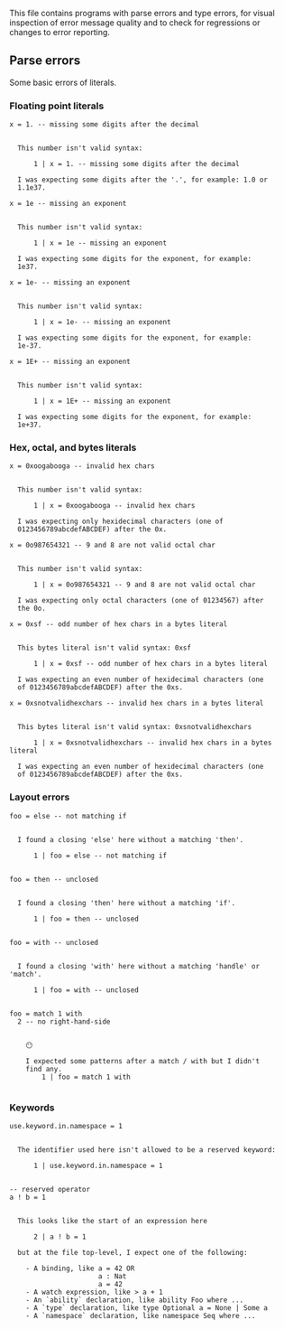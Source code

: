 
This file contains programs with parse errors and type errors, for visual inspection of error message quality and to check for regressions or changes to error reporting.

## Parse errors

Some basic errors of literals.

### Floating point literals

```unison
x = 1. -- missing some digits after the decimal
```

```ucm

  This number isn't valid syntax: 
  
      1 | x = 1. -- missing some digits after the decimal
  
  I was expecting some digits after the '.', for example: 1.0 or
  1.1e37.

```
```unison
x = 1e -- missing an exponent
```

```ucm

  This number isn't valid syntax: 
  
      1 | x = 1e -- missing an exponent
  
  I was expecting some digits for the exponent, for example:
  1e37.

```
```unison
x = 1e- -- missing an exponent
```

```ucm

  This number isn't valid syntax: 
  
      1 | x = 1e- -- missing an exponent
  
  I was expecting some digits for the exponent, for example:
  1e-37.

```
```unison
x = 1E+ -- missing an exponent
```

```ucm

  This number isn't valid syntax: 
  
      1 | x = 1E+ -- missing an exponent
  
  I was expecting some digits for the exponent, for example:
  1e+37.

```
### Hex, octal, and bytes literals

```unison
x = 0xoogabooga -- invalid hex chars
```

```ucm

  This number isn't valid syntax: 
  
      1 | x = 0xoogabooga -- invalid hex chars
  
  I was expecting only hexidecimal characters (one of
  0123456789abcdefABCDEF) after the 0x.

```
```unison
x = 0o987654321 -- 9 and 8 are not valid octal char
```

```ucm

  This number isn't valid syntax: 
  
      1 | x = 0o987654321 -- 9 and 8 are not valid octal char
  
  I was expecting only octal characters (one of 01234567) after
  the 0o.

```
```unison
x = 0xsf -- odd number of hex chars in a bytes literal
```

```ucm

  This bytes literal isn't valid syntax: 0xsf
  
      1 | x = 0xsf -- odd number of hex chars in a bytes literal
  
  I was expecting an even number of hexidecimal characters (one
  of 0123456789abcdefABCDEF) after the 0xs.

```
```unison
x = 0xsnotvalidhexchars -- invalid hex chars in a bytes literal
```

```ucm

  This bytes literal isn't valid syntax: 0xsnotvalidhexchars
  
      1 | x = 0xsnotvalidhexchars -- invalid hex chars in a bytes literal
  
  I was expecting an even number of hexidecimal characters (one
  of 0123456789abcdefABCDEF) after the 0xs.

```
### Layout errors

```unison
foo = else -- not matching if
```

```ucm

  I found a closing 'else' here without a matching 'then'.
  
      1 | foo = else -- not matching if
  

```
```unison
foo = then -- unclosed
```

```ucm

  I found a closing 'then' here without a matching 'if'.
  
      1 | foo = then -- unclosed
  

```
```unison
foo = with -- unclosed
```

```ucm

  I found a closing 'with' here without a matching 'handle' or 'match'.
  
      1 | foo = with -- unclosed
  

```
```unison
foo = match 1 with
  2 -- no right-hand-side
```

```ucm

    😶
    
    I expected some patterns after a match / with but I didn't
    find any.
        1 | foo = match 1 with
    

```
### Keywords

```unison
use.keyword.in.namespace = 1
```

```ucm

  The identifier used here isn't allowed to be a reserved keyword: 
  
      1 | use.keyword.in.namespace = 1
  

```
```unison
-- reserved operator
a ! b = 1
```

```ucm

  This looks like the start of an expression here 
  
      2 | a ! b = 1
  
  but at the file top-level, I expect one of the following:
  
    - A binding, like a = 42 OR
                      a : Nat
                      a = 42
    - A watch expression, like > a + 1
    - An `ability` declaration, like ability Foo where ...
    - A `type` declaration, like type Optional a = None | Some a
    - A `namespace` declaration, like namespace Seq where ...
  

```
